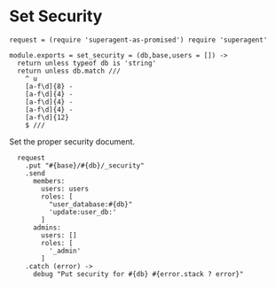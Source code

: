 Set Security
============

    request = (require 'superagent-as-promised') require 'superagent'

    module.exports = set_security = (db,base,users = []) ->
      return unless typeof db is 'string'
      return unless db.match ///
        ^ u
        [a-f\d]{8} -
        [a-f\d]{4} -
        [a-f\d]{4} -
        [a-f\d]{4} -
        [a-f\d]{12}
        $ ///

Set the proper security document.

      request
        .put "#{base}/#{db}/_security"
        .send
          members:
            users: users
            roles: [
              "user_database:#{db}"
              'update:user_db:'
            ]
          admins:
            users: []
            roles: [
              '_admin'
            ]
        .catch (error) ->
          debug "Put security for #{db} #{error.stack ? error}"
